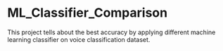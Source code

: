 # ML_Classifier_Comparison
This project tells about the best accuracy by applying  different machine learning classifier on voice classification dataset.
